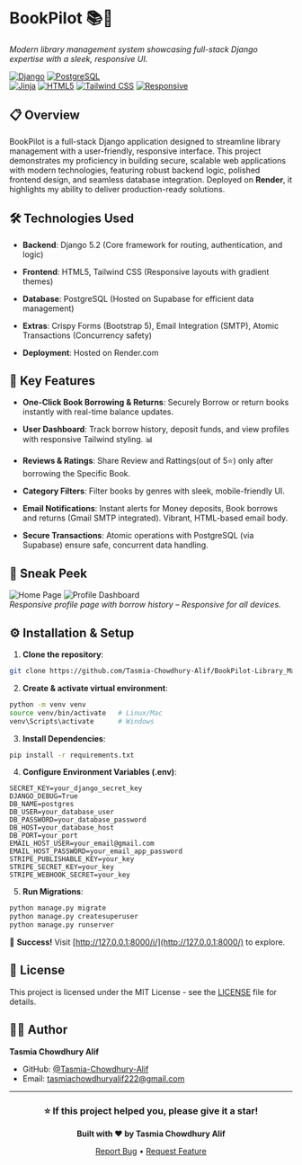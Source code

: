 # BookPilot 📚📖

*Modern library management system showcasing full-stack Django expertise with a sleek, responsive UI.*

[![Django](https://img.shields.io/badge/Django-5.2-092E20?style=for-the-badge&logo=django)](https://www.djangoproject.com/) [![PostgreSQL](https://img.shields.io/badge/PostgreSQL-Supabase-336791?style=for-the-badge&logo=postgresql)](https://supabase.com/) 
<br>
[![Jinja](https://img.shields.io/badge/Jinja-v3-B41717?style=for-the-badge&logo=jinja&logoColor=white)](https://palletsprojects.com/p/jinja/) [![HTML5](https://img.shields.io/badge/HTML5-v5-E34F26?style=for-the-badge&logo=html5&logoColor=white)](https://developer.mozilla.org/en-US/docs/Web/Guide/HTML/HTML5) [![Tailwind CSS](https://img.shields.io/badge/TailwindCSS-v3-38B2AC?style=for-the-badge&logo=tailwind-css)](https://tailwindcss.com/) [![Responsive](https://img.shields.io/badge/Responsive-Yes-F97316?style=for-the-badge)](#) 

## 📋 Overview
BookPilot is a full-stack Django application designed to streamline library management with a user-friendly, responsive interface. This project demonstrates my proficiency in building secure, scalable web applications with modern technologies, featuring robust backend logic, polished frontend design, and seamless database integration. Deployed on **Render**, it highlights my ability to deliver production-ready solutions.

## 🛠 Technologies Used
- **Backend**: Django 5.2 (Core framework for routing, authentication, and logic)

- **Frontend**: HTML5, Tailwind CSS (Responsive layouts with gradient themes)

- **Database**: PostgreSQL (Hosted on Supabase for efficient data management)

- **Extras**: Crispy Forms (Bootstrap 5), Email Integration (SMTP), Atomic Transactions (Concurrency safety)

- **Deployment**: Hosted on Render.com

## 🌟 Key Features 

- **One-Click Book Borrowing & Returns**: Securely Borrow or return books instantly with real-time balance updates. 

- **User Dashboard**: Track borrow history, deposit funds, and view profiles with responsive Tailwind styling. 📊

- **Reviews & Ratings**: Share Review and Rattings(out of 5⭐) only after borrowing the Specific Book.

- **Category Filters**: Filter books by genres with sleek, mobile-friendly UI.

- **Email Notifications**: Instant alerts for Money deposits, Book borrows and returns (Gmail SMTP integrated). Vibrant, HTML-based email body.

- **Secure Transactions**: Atomic operations with PostgreSQL (via Supabase) ensure safe, concurrent data handling.


## 📸 Sneak Peek
![Home Page](https://res.cloudinary.com/dlhx7zvg3/image/upload/v1759849531/Home_page_rhgtlw.png)
![Profile Dashboard](https://res.cloudinary.com/dlhx7zvg3/image/upload/v1759849525/User_Profile_page_cxafdh.png)  
*Responsive profile page with borrow history – Responsive for all devices.*

## ⚙️ Installation & Setup
1. **Clone the repository**:
```bash
git clone https://github.com/Tasmia-Chowdhury-Alif/BookPilot-Library_Management.git
```
2. **Create & activate virtual environment**:
```bash
python -m venv venv
source venv/bin/activate   # Linux/Mac
venv\Scripts\activate      # Windows
```
3. **Install Dependencies**: 
```bash
pip install -r requirements.txt
```
4. **Configure Environment Variables (.env)**:
```env
SECRET_KEY=your_django_secret_key
DJANGO_DEBUG=True
DB_NAME=postgres
DB_USER=your_database_user
DB_PASSWORD=your_database_password
DB_HOST=your_database_host
DB_PORT=your_port
EMAIL_HOST_USER=your_email@gmail.com
EMAIL_HOST_PASSWORD=your_email_app_password
STRIPE_PUBLISHABLE_KEY=your_key
STRIPE_SECRET_KEY=your_key
STRIPE_WEBHOOK_SECRET=your_key
```

5. **Run Migrations**: 
```bash
python manage.py migrate
python manage.py createsuperuser
python manage.py runserver
```
🎉 **Success!** Visit [http://127.0.0.1:8000/i/](http://127.0.0.1:8000/) to explore.

## 📄 License

This project is licensed under the MIT License - see the [LICENSE](LICENSE) file for details.

## 👨‍💻 Author

**Tasmia Chowdhury Alif**

- GitHub: [@Tasmia-Chowdhury-Alif](https://github.com/Tasmia-Chowdhury-Alif)
- Email: tasmiachowdhuryalif222@gmail.com

---

<div align="center">

### ⭐ If this project helped you, please give it a star!

**Built with ❤️ by Tasmia Chowdhury Alif**

[Report Bug](https://github.com/Tasmia-Chowdhury-Alif/DocEra_Health_Care/issues) • [Request Feature](https://github.com/Tasmia-Chowdhury-Alif/DocEra_Health_Care/issues)

</div>
